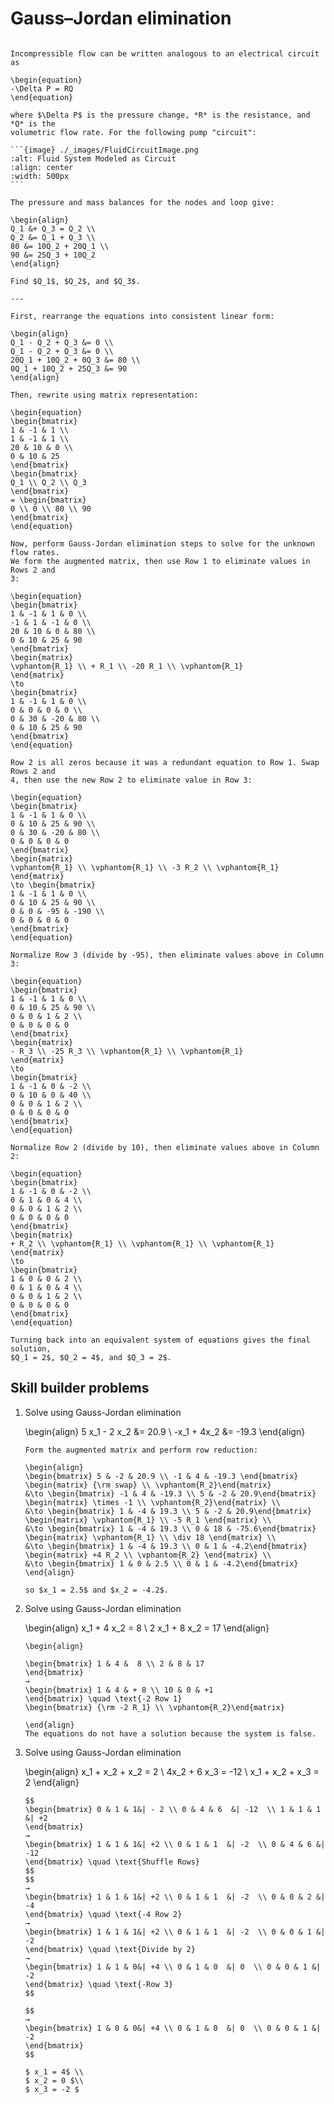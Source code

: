 # Gauss–Jordan elimination

````{example} Pump circuit

Incompressible flow can be written analogous to an electrical circuit as

\begin{equation}
-\Delta P = RQ
\end{equation}

where $\Delta P$ is the pressure change, *R* is the resistance, and *Q* is the
volumetric flow rate. For the following pump "circuit":

```{image} ./_images/FluidCircuitImage.png
:alt: Fluid System Modeled as Circuit
:align: center
:width: 500px
```

The pressure and mass balances for the nodes and loop give:

\begin{align}
Q_1 &+ Q_3 = Q_2 \\
Q_2 &= Q_1 + Q_3 \\
80 &= 10Q_2 + 20Q_1 \\
90 &= 25Q_3 + 10Q_2
\end{align}

Find $Q_1$, $Q_2$, and $Q_3$.

---

First, rearrange the equations into consistent linear form:

\begin{align}
Q_1 - Q_2 + Q_3 &= 0 \\
Q_1 - Q_2 + Q_3 &= 0 \\
20Q_1 + 10Q_2 + 0Q_3 &= 80 \\
0Q_1 + 10Q_2 + 25Q_3 &= 90
\end{align}

Then, rewrite using matrix representation:

\begin{equation}
\begin{bmatrix}
1 & -1 & 1 \\
1 & -1 & 1 \\
20 & 10 & 0 \\
0 & 10 & 25
\end{bmatrix}
\begin{bmatrix}
Q_1 \\ Q_2 \\ Q_3
\end{bmatrix}
= \begin{bmatrix}
0 \\ 0 \\ 80 \\ 90
\end{bmatrix}
\end{equation}

Now, perform Gauss-Jordan elimination steps to solve for the unknown flow rates.
We form the augmented matrix, then use Row 1 to eliminate values in Rows 2 and
3:

\begin{equation}
\begin{bmatrix}
1 & -1 & 1 & 0 \\
-1 & 1 & -1 & 0 \\
20 & 10 & 0 & 80 \\
0 & 10 & 25 & 90
\end{bmatrix}
\begin{matrix}
\vphantom{R_1} \\ + R_1 \\ -20 R_1 \\ \vphantom{R_1}
\end{matrix}
\to
\begin{bmatrix}
1 & -1 & 1 & 0 \\
0 & 0 & 0 & 0 \\
0 & 30 & -20 & 80 \\
0 & 10 & 25 & 90
\end{bmatrix}
\end{equation}

Row 2 is all zeros because it was a redundant equation to Row 1. Swap Rows 2 and
4, then use the new Row 2 to eliminate value in Row 3:

\begin{equation}
\begin{bmatrix}
1 & -1 & 1 & 0 \\
0 & 10 & 25 & 90 \\
0 & 30 & -20 & 80 \\
0 & 0 & 0 & 0
\end{bmatrix}
\begin{matrix}
\vphantom{R_1} \\ \vphantom{R_1} \\ -3 R_2 \\ \vphantom{R_1}
\end{matrix}
\to \begin{bmatrix}
1 & -1 & 1 & 0 \\
0 & 10 & 25 & 90 \\
0 & 0 & -95 & -190 \\
0 & 0 & 0 & 0
\end{bmatrix}
\end{equation}

Normalize Row 3 (divide by -95), then eliminate values above in Column 3:

\begin{equation}
\begin{bmatrix}
1 & -1 & 1 & 0 \\
0 & 10 & 25 & 90 \\
0 & 0 & 1 & 2 \\
0 & 0 & 0 & 0
\end{bmatrix}
\begin{matrix}
- R_3 \\ -25 R_3 \\ \vphantom{R_1} \\ \vphantom{R_1}
\end{matrix}
\to
\begin{bmatrix}
1 & -1 & 0 & -2 \\
0 & 10 & 0 & 40 \\
0 & 0 & 1 & 2 \\
0 & 0 & 0 & 0
\end{bmatrix}
\end{equation}

Normalize Row 2 (divide by 10), then eliminate values above in Column 2:

\begin{equation}
\begin{bmatrix}
1 & -1 & 0 & -2 \\
0 & 1 & 0 & 4 \\
0 & 0 & 1 & 2 \\
0 & 0 & 0 & 0
\end{bmatrix}
\begin{matrix}
+ R_2 \\ \vphantom{R_1} \\ \vphantom{R_1} \\ \vphantom{R_1}
\end{matrix}
\to
\begin{bmatrix}
1 & 0 & 0 & 2 \\
0 & 1 & 0 & 4 \\
0 & 0 & 1 & 2 \\
0 & 0 & 0 & 0
\end{bmatrix}
\end{equation}

Turning back into an equivalent system of equations gives the final solution,
$Q_1 = 2$, $Q_2 = 4$, and $Q_3 = 2$.
````

## Skill builder problems

1. Solve using Gauss-Jordan elimination

   \begin{align}
   5 x_1 - 2 x_2 &= 20.9 \\
   -x_1 + 4x_2 &= -19.3
   \end{align}

   ```{solution}
   Form the augmented matrix and perform row reduction:

   \begin{align}
   \begin{bmatrix} 5 & -2 & 20.9 \\ -1 & 4 & -19.3 \end{bmatrix}
   \begin{matrix} {\rm swap} \\ \vphantom{R_2}\end{matrix}
   &\to \begin{bmatrix} -1 & 4 & -19.3 \\ 5 & -2 & 20.9\end{bmatrix}
   \begin{matrix} \times -1 \\ \vphantom{R_2}\end{matrix} \\
   &\to \begin{bmatrix} 1 & -4 & 19.3 \\ 5 & -2 & 20.9\end{bmatrix}
   \begin{matrix} \vphantom{R_1} \\ -5 R_1 \end{matrix} \\
   &\to \begin{bmatrix} 1 & -4 & 19.3 \\ 0 & 18 & -75.6\end{bmatrix}
   \begin{matrix} \vphantom{R_1} \\ \div 18 \end{matrix} \\
   &\to \begin{bmatrix} 1 & -4 & 19.3 \\ 0 & 1 & -4.2\end{bmatrix}
   \begin{matrix} +4 R_2 \\ \vphantom{R_2} \end{matrix} \\
   &\to \begin{bmatrix} 1 & 0 & 2.5 \\ 0 & 1 & -4.2\end{bmatrix}
   \end{align}

   so $x_1 = 2.5$ and $x_2 = -4.2$.

2. Solve using Gauss-Jordan elimination

   \begin{align}
   x_1 + 4 x_2 = 8 \\
   2 x_1 + 8 x_2 = 17
   \end{align}

   ```{solution}
   \begin{align}
   
   \begin{bmatrix} 1 & 4 &  8 \\ 2 & 8 & 17
   \end{bmatrix}
   →
   \begin{bmatrix} 1 & 4 & + 8 \\ 10 & 0 & +1
   \end{bmatrix} \quad \text{-2 Row 1}
   \begin{bmatrix} {\rm -2 R_1} \\ \vphantom{R_2}\end{matrix}
   
   \end{align}
   The equations do not have a solution because the system is false.
   ```

3. Solve using Gauss-Jordan elimination

   \begin{align}
   x_1 + x_2 + x_2 = 2 \\
   4x_2 + 6 x_3 = -12 \\
   x_1 + x_2 + x_3 = 2
   \end{align}

   ```{solution}
   $$
   \begin{bmatrix} 0 & 1 & 1&| - 2 \\ 0 & 4 & 6  &| -12  \\ 1 & 1 & 1 &| +2
   \end{bmatrix}
   →
   \begin{bmatrix} 1 & 1 & 1&| +2 \\ 0 & 1 & 1  &| -2  \\ 0 & 4 & 6 &| -12
   \end{bmatrix} \quad \text{Shuffle Rows}
   $$
   $$
   →
   \begin{bmatrix} 1 & 1 & 1&| +2 \\ 0 & 1 & 1  &| -2  \\ 0 & 0 & 2 &| -4
   \end{bmatrix} \quad \text{-4 Row 2}
   →
   \begin{bmatrix} 1 & 1 & 1&| +2 \\ 0 & 1 & 1  &| -2  \\ 0 & 0 & 1 &| -2
   \end{bmatrix} \quad \text{Divide by 2}
   →
   \begin{bmatrix} 1 & 1 & 0&| +4 \\ 0 & 1 & 0  &| 0  \\ 0 & 0 & 1 &| -2
   \end{bmatrix} \quad \text{-Row 3}
   $$

   $$
   →
   \begin{bmatrix} 1 & 0 & 0&| +4 \\ 0 & 1 & 0  &| 0  \\ 0 & 0 & 1 &| -2
   \end{bmatrix}
   $$
   
   $ x_1 = 4$ \\
   $ x_2 = 0 $\\
   $ x_3 = -2 $
   
   ```
